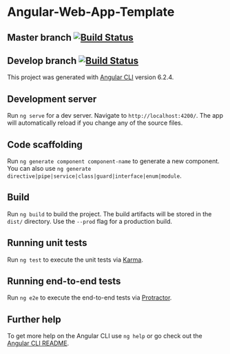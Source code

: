 # Angular-Web-App-Template

## Master branch [![Build Status](https://travis-ci.org/Czar-Ec/Angular-Web-App-Template.svg?branch=master)](https://travis-ci.org/Czar-Ec/Angular-Web-App-Template)

## Develop branch [![Build Status](https://travis-ci.org/Czar-Ec/Angular-Web-App-Template.svg?branch=develop)](https://travis-ci.org/Czar-Ec/Angular-Web-App-Template)

This project was generated with [Angular CLI](https://github.com/angular/angular-cli) version 6.2.4.

## Development server

Run `ng serve` for a dev server. Navigate to `http://localhost:4200/`. The app will automatically reload if you change any of the source files.

## Code scaffolding

Run `ng generate component component-name` to generate a new component. You can also use `ng generate directive|pipe|service|class|guard|interface|enum|module`.

## Build

Run `ng build` to build the project. The build artifacts will be stored in the `dist/` directory. Use the `--prod` flag for a production build.

## Running unit tests

Run `ng test` to execute the unit tests via [Karma](https://karma-runner.github.io).

## Running end-to-end tests

Run `ng e2e` to execute the end-to-end tests via [Protractor](http://www.protractortest.org/).

## Further help

To get more help on the Angular CLI use `ng help` or go check out the [Angular CLI README](https://github.com/angular/angular-cli/blob/master/README.md).
